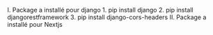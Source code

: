 I. Package a installé pour django
    1. pip install django
    2. pip install djangorestframework
    3. pip install django-cors-headers
II. Package a installé pour Nextjs